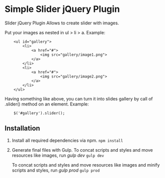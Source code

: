 # Simple Slider jQuery Plugin

Slider jQuery Plugin
Allows to create slider with images.
  
Put your images as nested in ul > li > a.
Example:
  
        <ul id="gallery">
            <li>
                <a href="#">
                    <img src="gallery/image1.png">
                </a>
            </li>
            <li>
                <a href="#">
                    <img src="gallery/image2.png">
                </a>
            </li>
        </ul>
  
Having something like above, you can turn it into slides gallery by call of .slider() method on an element.
Example:
  
        $('#gallery').slider();

## Installation

1. Install all required dependencies via npm.
    `npm install`

2. Generate final files with Gulp.
   To concat scripts and styles and move resources like images, run *gulp dev*
    `gulp dev`

    To concat scripts and styles and move resources like images and minify scripts and styles, run *gulp prod*
    `gulp prod`
